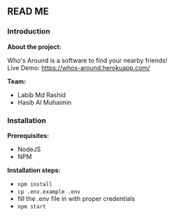 ## READ ME

### Introduction

**About the project:**

Who's Around is a software to find your nearby friends! 
<br/>Live Demo: https://whos-around.herokuapp.com/

**Team:** 
- Labib Md Rashid
- Hasib Al Muhaimin

### Installation

**Prerequisites:**
- NodeJS
- NPM

**Installation steps:**

- `npm install`
- `cp .env.example .env`
- fill the .env file in with proper credentials
- `npm start`
